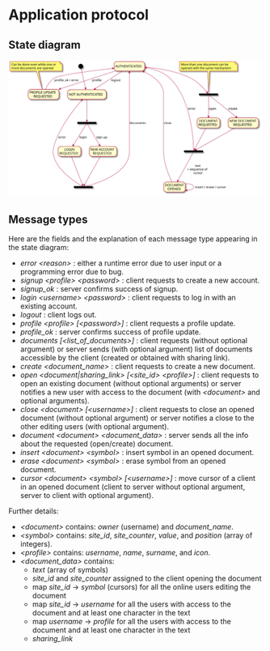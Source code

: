 # Application protocol

## State diagram
![](plantuml/protocol.svg)

## Message types
Here are the fields and the explanation of each message type appearing in the state diagram:
- *error \<reason>* : either a runtime error due to user input or a programming error due to bug.
- *signup \<profile> \<password>* : client requests to create a new account.
- *signup_ok* : server confirms success of signup.
- *login \<username> \<password>* : client requests to log in with an existing account.
- *logout* : client logs out.
- *profile \<profile> [\<password>]* : client requests a profile update.
- *profile_ok* : server confirms success of profile update.
- *documents [\<list_of_documents>]* : client requests (without optional argument) or server sends (with optional argument) list of documents accessible by the client (created or obtained with sharing link).
- *create \<document_name>* : client requests to create a new document.
- *open \<document|sharing_link> [\<site_id> \<profile>]* : client requests to open an existing document (without optional arguments) or server notifies a new user with access to the document (with *\<document>* and optional arguments).
- *close \<document> [\<username>]* : client requests to close an opened document (without optional argument) or server notifies a close to the other editing users (with optional argument).
- *document \<document> \<document_data>* : server sends all the info about the requested (open/create) document.
- *insert \<document> \<symbol>* : insert symbol in an opened document.
- *erase \<document> \<symbol>* : erase symbol from an opened document.
- *cursor \<document> \<symbol> [\<username>]* : move cursor of a client in an opened document (client to server without optional argument, server to client with optional argument).

Further details:
- *\<document>* contains: *owner* (username) and *document_name*.
- *\<symbol>* contains: *site_id*, *site_counter*, *value*, and *position* (array of integers).
- *\<profile>* contains: *username*, *name*, *surname*, and *icon*.
- *\<document_data>* contains:
	+ *text* (array of symbols)
	+ *site_id* and *site_counter* assigned to the client opening the document
	+ map *site_id* -> *symbol* (cursors) for all the online users editing the document
	+ map *site_id* -> *username* for all the users with access to the document and at least one character in the text
	+ map *username* -> *profile* for all the users with access to the document and at least one character in the text
	+ *sharing_link*
